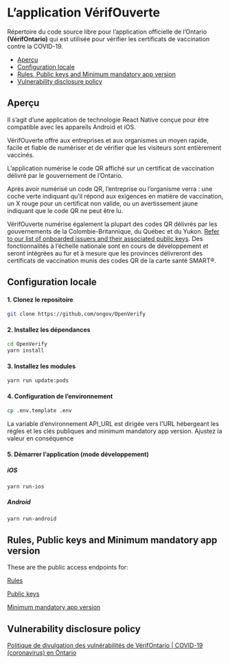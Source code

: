 # L’application VérifOuverte 

Répertoire du code source libre pour l’application officielle de l’Ontario **(VérifOntario)** qui est utilisée pour vérifier les certificats de vaccination contre la COVID-19.
- [Aperçu](#aperçu)
- [Configuration locale](#configuration-locale)
- [Rules, Public keys and Minimum mandatory app version](#rules-public-keys-and-minimum-mandatory-app-version)
- [Vulnerability disclosure policy](#vulnerability-disclosure-policy)

## Aperçu
Il s’agit d’une application de technologie React Native conçue pour être compatible avec les appareils Android et iOS. 

VérifOuverte offre aux entreprises et aux organismes un moyen rapide, facile et fiable de numériser et de vérifier que les visiteurs sont entièrement vaccinés.

L’application numérise le code QR affiché sur un certificat de vaccination délivré par le gouvernement de l’Ontario.  

Après avoir numérisé un code QR, l’entreprise ou l’organisme verra : une coche verte indiquant qu’il répond aux exigences en matière de vaccination, un X rouge pour un certificat non valide, ou un avertissement jaune indiquant que le code QR ne peut être lu.

VérifOuverte numérise également la plupart des codes QR délivrés par les gouvernements de la Colombie-Britannique, du Québec et du Yukon. [Refer to our list of onboarded issuers and their associated public keys](https://files.ontario.ca/apps/verify/verifyRulesetON.json). Des fonctionnalités à l’échelle nationale sont en cours de développement et seront intégrées au fur et à mesure que les provinces délivreront des certificats de vaccination munis des codes QR de la carte santé SMART®.


## Configuration locale

#### 1. Clonez le repositoire

```bash
git clone https://github.com/ongov/OpenVerify
```

#### 2. Installez les dépendances

```bash
cd OpenVerify
yarn install
```

#### 3. Installez les modules

```bash
yarn run update:pods
```

#### 4. Configuration de l’environnement

```bash
cp .env.template .env
```
La variable d’environnement API_URL est dirigée vers l'URL hébergeant les règles et les clés publiques and minimum mandatory app version. Ajustez la valeur en conséquence

#### 5. Démarrer l’application (mode développement)

##### iOS

```bash
yarn run-ios
```
##### Android

```bash
yarn run-android
```

## Rules, Public keys and Minimum mandatory app version

These are the public access endpoints for:

[Rules](https://files.ontario.ca/apps/verify/verifyRulesetON.json)

[Public keys](https://files.ontario.ca/apps/verify/publicKeys.json)

[Minimum mandatory app version](https://files.ontario.ca/apps/verify/minimumVersion.json)

## Vulnerability disclosure policy

[Politique de divulgation des vulnérabilités de VérifOntario | COVID-19 (coronavirus) en Ontario ](https://covid-19.ontario.ca/fr/verif-divulgation-vulnerabilite)
